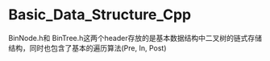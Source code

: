 # Basic_Data_Structure_Cpp

BinNode.h和 BinTree.h这两个header存放的是基本数据结构中二叉树的链式存储结构，同时也包含了基本的遍历算法(Pre, In, Post)
